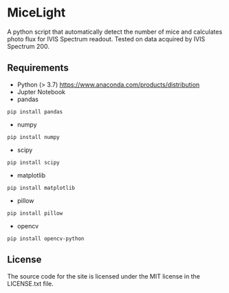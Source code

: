 # MiceLight
A python script that automatically detect the number of mice and calculates photo flux for IVIS Spectrum readout. Tested on data acquired by IVIS Spectrum 200.

## Requirements
- Python (> 3.7)
    https://www.anaconda.com/products/distribution
- Jupter Notebook
- pandas
```
pip install pandas
```
- numpy
```
pip install numpy
```
- scipy
```
pip install scipy
```
- matplotlib
```
pip install matplotlib
```
- pillow
```
pip install pillow
```
- opencv
```
pip install opencv-python
```
## License

The source code for the site is licensed under the MIT license in the LICENSE.txt file.
